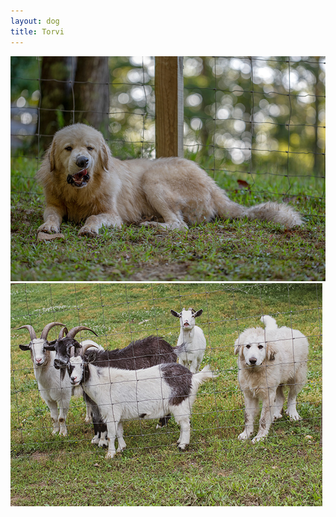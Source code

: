```yaml
---
layout: dog
title: Torvi
---
```

<div class="fotorama" data-nav="thumbs" data-allowfullscreen="native" data-navposition="top" data-hash="true" data-autoplay="true">
    <a href="assets/content/dogs/torvi/img/DSC_2229.jpg"><img src="assets/content/dogs/torvi/img/DSC_2229_TB.jpg" /></a>
    <a href="assets/content/dogs/torvi/img/DSC_3248.jpg"><img src="assets/content/dogs/torvi/img/DSC_3248_TB.jpg" /></a>
</div>
